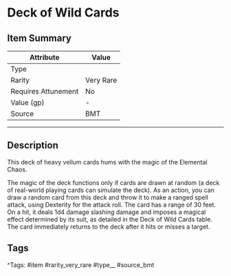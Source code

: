 # Deck of Wild Cards

## Item Summary

| Attribute            | Value                        |
|----------------------|------------------------------|
| Type                 |   |
| Rarity               | Very Rare             |
| Requires Attunement  | No                |
| Value (gp)           | -    |
| Source               | BMT |

---

## Description

This deck of heavy vellum cards hums with the magic of the Elemental Chaos.

The magic of the deck functions only if cards are drawn at random (a deck of real-world playing cards can simulate the deck). As an action, you can draw a random card from this deck and throw it to make a ranged spell attack, using Dexterity for the attack roll. The card has a range of 30 feet. On a hit, it deals 1d4 damage slashing damage and imposes a magical effect determined by its suit, as detailed in the Deck of Wild Cards table. The card immediately returns to the deck after it hits or misses a target.

## Tags

^Tags: #item #rarity_very_rare #type__ #source_bmt
